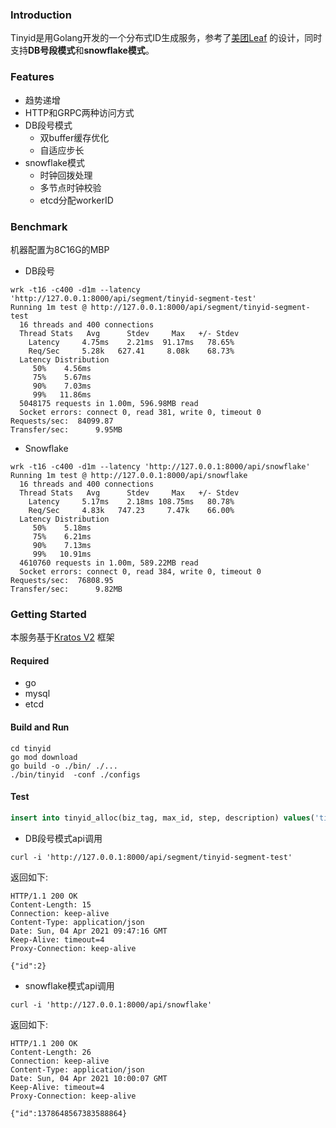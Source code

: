 ### Introduction
Tinyid是用Golang开发的一个分布式ID生成服务，参考了[美团Leaf](https://tech.meituan.com/2017/04/21/mt-leaf.html)
的设计，同时支持**DB号段模式**和**snowflake模式**。

### Features
- 趋势递增
- HTTP和GRPC两种访问方式
- DB段号模式
	- 双buffer缓存优化
	- 自适应步长
- snowflake模式
	- 时钟回拨处理
	- 多节点时钟校验
    - etcd分配workerID

### Benchmark
机器配置为8C16G的MBP
- DB段号
   
```
wrk -t16 -c400 -d1m --latency 'http://127.0.0.1:8000/api/segment/tinyid-segment-test'
Running 1m test @ http://127.0.0.1:8000/api/segment/tinyid-segment-test
  16 threads and 400 connections
  Thread Stats   Avg      Stdev     Max   +/- Stdev
    Latency     4.75ms    2.21ms  91.17ms   78.65%
    Req/Sec     5.28k   627.41     8.08k    68.73%
  Latency Distribution
     50%    4.56ms
     75%    5.67ms
     90%    7.03ms
     99%   11.86ms
  5048175 requests in 1.00m, 596.98MB read
  Socket errors: connect 0, read 381, write 0, timeout 0
Requests/sec:  84099.87
Transfer/sec:      9.95MB
```

- Snowflake

```
wrk -t16 -c400 -d1m --latency 'http://127.0.0.1:8000/api/snowflake'
Running 1m test @ http://127.0.0.1:8000/api/snowflake
  16 threads and 400 connections
  Thread Stats   Avg      Stdev     Max   +/- Stdev
    Latency     5.17ms    2.18ms 108.75ms   80.78%
    Req/Sec     4.83k   747.23     7.47k    66.00%
  Latency Distribution
     50%    5.18ms
     75%    6.21ms
     90%    7.13ms
     99%   10.91ms
  4610760 requests in 1.00m, 589.22MB read
  Socket errors: connect 0, read 384, write 0, timeout 0
Requests/sec:  76808.95
Transfer/sec:      9.82MB
```

### Getting Started
本服务基于[Kratos V2](https://github.com/go-kratos/kratos) 框架

#### Required
- go
- mysql
- etcd

#### Build and Run
```
cd tinyid
go mod download
go build -o ./bin/ ./...
./bin/tinyid  -conf ./configs
```
#### Test

```sql
insert into tinyid_alloc(biz_tag, max_id, step, description) values('tinyid-segment-test', 1, 2000, 'Test Tinyid Segment Mode Get ID')
```
- DB段号模式api调用

```
curl -i 'http://127.0.0.1:8000/api/segment/tinyid-segment-test'
```
返回如下:

```
HTTP/1.1 200 OK
Content-Length: 15
Connection: keep-alive
Content-Type: application/json
Date: Sun, 04 Apr 2021 09:47:16 GMT
Keep-Alive: timeout=4
Proxy-Connection: keep-alive

{"id":2}
```
- snowflake模式api调用

```
curl -i 'http://127.0.0.1:8000/api/snowflake'
```
返回如下:

```
HTTP/1.1 200 OK
Content-Length: 26
Connection: keep-alive
Content-Type: application/json
Date: Sun, 04 Apr 2021 10:00:07 GMT
Keep-Alive: timeout=4
Proxy-Connection: keep-alive

{"id":1378648567383588864}
```